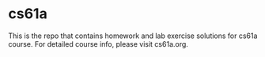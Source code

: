 # cs61a
This is the repo that contains homework and lab exercise solutions for cs61a course.
For detailed course info, please visit cs61a.org.
